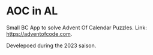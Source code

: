 # AOC in AL
Small BC App to solve Advent Of Calendar Puzzles.
Link: https://adventofcode.com.  

Develepoed during the 2023 saison.

